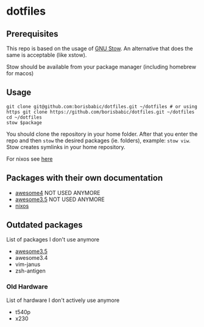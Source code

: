 # dotfiles
## Prerequisites

This repo is based on the usage of [GNU Stow](https://www.gnu.org/software/stow/). An alternative that does the same is acceptable (like xstow). 

Stow should be available from your package manager (including homebrew for macos)

## Usage 
```shell
git clone git@github.com:borisbabic/dotfiles.git ~/dotfiles # or using https git clone https://github.com/borisbabic/dotfiles.git ~/dotfiles
cd ~/dotfiles
stow $package
```

You should clone the repository in your home folder. After that you enter the repo and then `stow` the desired packages (ie. folders), example: `stow viw`. Stow creates symlinks in your home repository.

For nixos see [here](nixos)

## Packages with their own documentation
- [awesome4](awesome4) NOT USED ANYMORE
- [awesome3.5](awesome3.5) NOT USED ANYMORE
- [nixos](nixos)

## Outdated packages
List of packages I don't use anymore
- [awesome3.5](awesome3.5)
- awesome3.4
- vim-janus
- zsh-antigen
### Old Hardware
List of hardware I don't actively use anymore
- t540p
- x230
